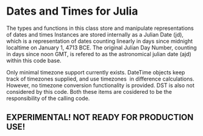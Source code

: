 # Dates and Times for Julia

 The types and functions in this class store and manipulate representations of dates and times
 Instances are stored internally as a Julian Date (jd), which is a representation of dates counting linearly
 in days since midnight localtime on January 1, 4713 BCE. The original Julian Day Number, counting in days
 since noon GMT, is refered to as the astronomical julian date (ajd) within this code base.

 Only minimal timezone support currently exists. DateTime objects keep track of timezones supplied, and use timezones
 in difference calculations. However, no timezone conversion functionality is provided. DST is also not
 considered by this code. Both these items are cosidered to be the responsibility of the calling code.


## EXPERIMENTAL! NOT READY FOR PRODUCTION USE!
